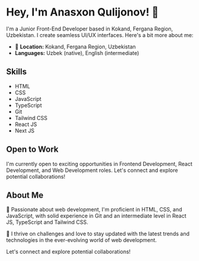# Hey, I'm Anasxon Qulijonov! 👋

I'm a Junior Front-End Developer based in Kokand, Fergana Region, Uzbekistan. I create seamless UI/UX interfaces. Here's a bit more about me:

- 🏡 **Location:** Kokand, Fergana Region, Uzbekistan
- **Languages:** Uzbek (native), English (intermediate)

## Skills

- HTML
- CSS
- JavaScript
- TypeScript
- Git
- Tailwind CSS
- React JS
- Next JS

## Open to Work

I'm currently open to exciting opportunities in Frontend Development, React Development, and Web Development roles. Let's connect and explore potential collaborations!

## About Me

🚀 Passionate about web development, I'm proficient in HTML, CSS, and JavaScript, with solid experience in Git and an intermediate level in React JS, TypeScript and Tailwind CSS.

🌟 I thrive on challenges and love to stay updated with the latest trends and technologies in the ever-evolving world of web development.

Let's connect and explore potential collaborations!
